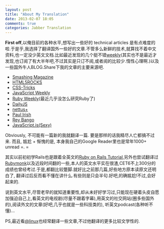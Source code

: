 ```yaml
---
layout: post
title: "About My Translation"
date: 2013-02-07 18:05
comments: true
categories: Jabber Translation
---
```

**First off**,以俺目前的各种水平,想写出一些好的 technical articles 是有点难度的啦.于是乎,我选择了翻译国外一些好的文章.不管多么新鲜的技术,就算找不着中文资料,也一定没少英文文档.比如最近发现的几个挺不错[weekly](https://cooperpress.com/)(其实也不是最近才发现,也订阅了有大半年吧,不过其实是只订不阅,或者阅的比较少.惰性心理啊.)以及一些国外牛人BLOG.Share下我的文章的主要来源吧.

- [Smashing Magazine](http://www.smashingmagazine.com/)
- [HTML5ROCKS](http://www.html5rocks.com/en/)
- [CSS-Tricks](http://css-tricks.com/)
- [JavaScript Weekly](http://javascriptweekly.com/)
- [Ruby Weekly](http://Rubyweekly.com/)(最近几乎没怎么研究Ruby了)
- [DailyJS](http://dailyjs.com/)
- [nettus+](http://net.tutsplus.com/)
- [Paul Irish](http://paulirish.com/)
- [Rey Bango](http://blog.reybango.com/)
- [JavaScript.is(Sexy)](http://javascriptissexy.com/)


Obviously, 不可能有一篇新的我就翻译一篇. 要是那样的话我精尽人亡都搞不过来. 而且, 尴尬 + 惭愧的是, 本身我自己的Google Reader里也是常年1000+ unread =. =

其实以前初初学Rails也是跟着全英文的[Ruby on Rails Tutorial](http://Ruby.Railstutorial.org/Ruby-on-Rails-tutorial-book),另外也尝试翻译过[Rubymonk](http://Rubymonk.com/)以及近段时间翻的一些,本人的英文水平实在很渣,CET6不上300分的成绩也曾经考过.于是,都翻比较蹩脚.就好比之前那几篇,好些地方原本读原文还明白了, 翻译过后反而看不懂在讲什么.有些则是只会半句.好吧,的确尴尬!不过,会好起来的.

说到英文水平,尽管老早的就知道重要性,却从未好好学习过,只能现在硬着头皮自愿加强迫自己上,看英文的电视剧(尽量不跟着字幕),用英文的社交网站(圈多些国外的),阅读外文的文章(好吧,几乎也就是一些科技类的), 听英文podcast(各种听不懂)...

PS,最近看[@linux](http://linlis.me/)也经常翻译一些文章,不过他翻译的更多比较文学性的.